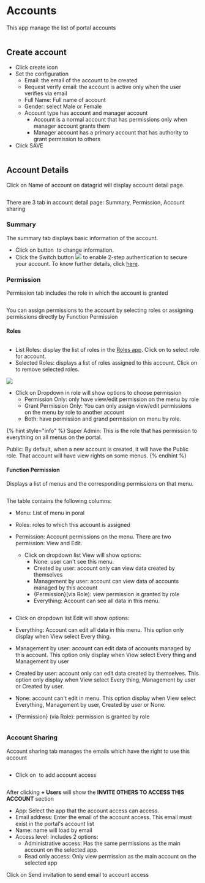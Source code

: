 # Accounts

This app manage the list of portal accounts

<figure><img src="../.gitbook/assets/image (1157).png" alt=""><figcaption></figcaption></figure>

## Create account

* Click create icon <img src="../.gitbook/assets/image (2198).png" alt="" data-size="line">
* Set the configuration&#x20;
  * Email: the email of the account to be created
  * Request verify email: the account is active only when the user verifies via email
  * Full Name: Full name of account
  * Gender: select Male or Female
  * Account type has account and manager account
    * Account is a normal account that has permissions only when manager account grants them
    * Manager account has a primary account that has authority to grant permission to others
* Click SAVE

<figure><img src="../.gitbook/assets/image (1409).png" alt=""><figcaption></figcaption></figure>

## Account Details

Click on Name of account on datagrid will display account detail page.

<figure><img src="../.gitbook/assets/image (2529).png" alt=""><figcaption></figcaption></figure>

There are 3 tab in account detail page: Summary, Permission, Account sharing

### Summary

The summary tab displays basic information of the account.

* Click on button <img src="../.gitbook/assets/image (1223).png" alt="" data-size="original"> to change information.
* Click the Switch button ![](<../.gitbook/assets/image (924).png>) to enable 2-step authentication to secure your account. To know further details, click [here](../cdp-365-introduction/cdp-365s-interface.md#two-step-authentication).

### Permission

Permission tab includes the role in which the account is granted&#x20;

<figure><img src="../.gitbook/assets/image (1609).png" alt=""><figcaption></figcaption></figure>

You can assign permissions to the account by selecting roles or assigning permissions directly by Function Permission&#x20;

#### Roles

<figure><img src="../.gitbook/assets/image (2321).png" alt=""><figcaption></figcaption></figure>

* List Roles: display the list of roles in the [Roles app](general-setting/roles.md). Click on <img src="../.gitbook/assets/image (1246).png" alt="" data-size="original">to select role for account.
* Selected Roles: displays a list of roles assigned to this account. Click on <img src="../.gitbook/assets/image (559).png" alt="" data-size="original">to remove selected roles.

![](<../.gitbook/assets/image (512).png>)

* Click on Dropdown in role will show options to choose permission&#x20;
  * Permission Only: only have view/edit permission on the menu by role
  * Grant Permission Only: You can only assign view/edit permissions on the menu by role to another account
  * Both: have permission and grand permission on menu by role.

{% hint style="info" %}
Super Admin: This is the role that has permission to everything on all menus on the portal.

Public: By default, when a new account is created, it will have the Public role. That account will have view rights on some menus.
{% endhint %}

#### Function Permission

Displays a list of menus and the corresponding permissions on that menu.

<figure><img src="../.gitbook/assets/image (1192).png" alt=""><figcaption></figcaption></figure>

The table contains the following columns:

* Menu: List of menu in poral
* Roles: roles to which this account is assigned
*   Permission: Account permissions on the menu. There are two permission: View and Edit.

    * Click on dropdown list View will show options:
      * None: user can't see this menu.
      * Created by user: account only can view data created by themselves
      * Management by user: account can view data of accounts managed by this account
      * {Permission}(via Role): view permission is granted by role
      * Everything: Account can see all data in this menu.



    <figure><img src="../.gitbook/assets/image (1103).png" alt=""><figcaption></figcaption></figure>
* Click on dropdown list Edit will show options:
* Everything: Account can edit all data in this menu. This option only display when View select Every thing.
* Management by user: account can edit data of accounts managed by this account. This option only display when View select Every thing and Management by user
* Created by user: account only can edit data created by themselves. This option only display when View select Every thing, Management by user or Created by user.
* None: account can't edit in menu. This option display when View select Everything, Management by user, Created by user or None.
* {Permission} (via Role): permission is granted by role

<figure><img src="../.gitbook/assets/image (898).png" alt=""><figcaption></figcaption></figure>

### Account Sharing

Account sharing tab manages the emails which have the right to use this account

<figure><img src="../.gitbook/assets/image (1284).png" alt=""><figcaption></figcaption></figure>

* Click on <img src="../.gitbook/assets/image (1626).png" alt="" data-size="line"> to add account access

<figure><img src="../.gitbook/assets/image (855).png" alt=""><figcaption></figcaption></figure>

After clicking **+ Users** will show the **INVITE OTHERS TO ACCESS THIS ACCOUNT** section

* App: Select the app that the account access can access.&#x20;
* Email address: Enter the email of the account access. This email must exist in the portal's account list
* Name: name will load by email
* Access level: Includes 2 options:&#x20;
  * Administrative access: Has the same permissions as the main account on the selected app.
  * Read only access: Only view permission as the main account on the selected app

Click on Send invitation to send email to account access

